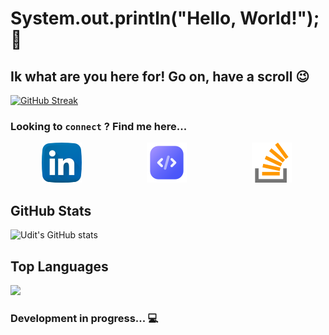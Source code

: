 # System.out.println("Hello, World!"); 👋
## Ik what are you here for! Go on, have a scroll :wink:

[![GitHub Streak](https://streak-stats.demolab.com?user=ud17&theme=dark&border_radius=5)](https://git.io/streak-stats)

<!--
**ud17/ud17** is a ✨ _special_ ✨ repository because its `README.md` (this file) appears on your GitHub profile.

Here are some ideas to get you started:

- 🔭 I’m currently working on ...
- 🌱 I’m currently learning ...
- 👯 I’m looking to collaborate on ...
- 🤔 I’m looking for help with ...
- 💬 Ask me about ...
- 📫 How to reach me: ...
- 😄 Pronouns: ...
- ⚡ Fun fact: ...
-->

### Looking to `connect` ? Find me here...
<a style="margin: 50px" href="https://www.linkedin.com/in/uditpandya/" target="_blank"><img src="./linkedin.png" alt="linkedin"/></a>
<a style="margin: 50px" href="https://leetcode.com/ud17/" target="_blank"><img src="./code.png" alt="leetcode"/></a>
<a style="margin: 50px" href="https://stackoverflow.com/users/11905562/udit-pandya" target="_blank"><img src="./stack-overflow.png" alt="stack-overflow"/></a>

## GitHub Stats
![Udit's GitHub stats](https://github-readme-stats.vercel.app/api?username=ud17&theme=dracula)

## Top Languages
![](https://github-readme-stats.vercel.app/api/top-langs/?username=ud17&langs_count=7&theme=dracula)

### Development in progress... :computer:
